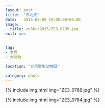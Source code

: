 ```yaml
---
layout: post
title:  "东北虎"
date:   2015-08-05 19:00:00+08:00
image:
  title: ze3kr/2015/ZE3_0795.jpg
exif: yes


tag:
- 老虎
- 大动物

location: "北京野生动物园"

category: photo
---
```


{% include img.html img="ZE3_0786.jpg" %}

{% include img.html img="ZE3_0784.jpg" %}
